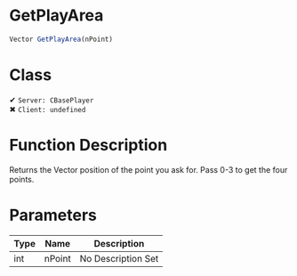 # GetPlayArea
```js	
Vector GetPlayArea(nPoint)
```
# Class
✔ `Server: CBasePlayer`  
✖ `Client: undefined`  

# Function Description
Returns the Vector position of the point you ask for. Pass 0-3 to get the four points.
# Parameters
Type|Name|Description
--|--|--
int|nPoint|No Description Set
